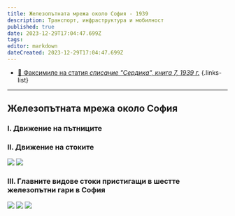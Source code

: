 ```yaml
---
title: Железопътната мрежа около София - 1939
description: Транспорт, инфраструктура и мобилност
published: true
date: 2023-12-29T17:04:47.699Z
tags: 
editor: markdown
dateCreated: 2023-12-29T17:04:47.699Z
---
```


- [:page_facing_up: Факсимиле на статия *списание "Сердика", книга 7, 1939 г.*](/bg/literature/spisanie-serdika-1939)
{.links-list}
---

## Железопътната мрежа около София

### I. Движение на пътниците
### II. Движение на стоките
<img src="https://drive.google.com/uc?id=1hVhYfd9mbVtj7XxJioRrWAyqFW6lbluw">
<img src="https://drive.google.com/uc?id=1SnFz4w1eSEZ-JCeOJhImiD3InFeW_ZHG">

### III. Главните видове стоки пристигащи в шестте железопътни гари в София
<img src="https://drive.google.com/uc?id=1j1hb-gkOyRDTnVg6BQaYr9y7rCYMpG_Z">
<img src="https://drive.google.com/uc?id=1872Ec1RbEu18PTK8pM8pkEojkJlWQr3T">
<img src="https://drive.google.com/uc?id=1ftp_PsbKvk1Drd3H2n7QYEvotYzMl3Bn">